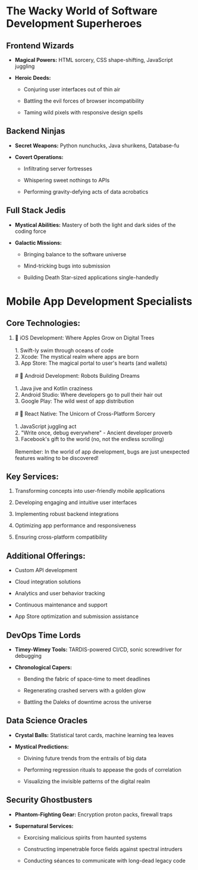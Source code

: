 # The Wacky World of Software Development Superheroes

## Frontend Wizards

* **Magical Powers:** HTML sorcery, CSS shape-shifting, JavaScript juggling

* **Heroic Deeds:**

  * Conjuring user interfaces out of thin air

  * Battling the evil forces of browser incompatibility

  * Taming wild pixels with responsive design spells

## Backend Ninjas

* **Secret Weapons:** Python nunchucks, Java shurikens, Database-fu

* **Covert Operations:**

  * Infiltrating server fortresses

  * Whispering sweet nothings to APIs

  * Performing gravity-defying acts of data acrobatics

## Full Stack Jedis

* **Mystical Abilities:** Mastery of both the light and dark sides of the coding force

* **Galactic Missions:**

  * Bringing balance to the software universe

  * Mind-tricking bugs into submission

  * Building Death Star-sized applications single-handedly

# Mobile App Development Specialists

## Core Technologies:

1. 🍎 iOS Development: Where Apples Grow on Digital Trees\
   \
   1\. Swift-ly swim through oceans of code\
   2\. Xcode: The mystical realm where apps are born\
   3\. App Store: The magical portal to user's hearts (and wallets)\
   \
   \# 🤖 Android Development: Robots Building Dreams\
   \
   1\. Java jive and Kotlin craziness\
   2\. Android Studio: Where developers go to pull their hair out\
   3\. Google Play: The wild west of app distribution\
   \
   \# 🌈 React Native: The Unicorn of Cross-Platform Sorcery\
   \
   1\. JavaScript juggling act\
   2\. "Write once, debug everywhere" - Ancient developer proverb\
   3\. Facebook's gift to the world (no, not the endless scrolling)\
   \
   Remember: In the world of app development, bugs are just unexpected features waiting to be discovered!

## Key Services:

1. Transforming concepts into user-friendly mobile applications

2. Developing engaging and intuitive user interfaces

3. Implementing robust backend integrations

4. Optimizing app performance and responsiveness

5. Ensuring cross-platform compatibility

## Additional Offerings:

* Custom API development

* Cloud integration solutions

* Analytics and user behavior tracking

* Continuous maintenance and support

* App Store optimization and submission assistance

## DevOps Time Lords

* **Timey-Wimey Tools:** TARDIS-powered CI/CD, sonic screwdriver for debugging

* **Chronological Capers:**

  * Bending the fabric of space-time to meet deadlines

  * Regenerating crashed servers with a golden glow

  * Battling the Daleks of downtime across the universe

## Data Science Oracles

* **Crystal Balls:** Statistical tarot cards, machine learning tea leaves

* **Mystical Predictions:**

  * Divining future trends from the entrails of big data

  * Performing regression rituals to appease the gods of correlation

  * Visualizing the invisible patterns of the digital realm

## Security Ghostbusters

* **Phantom-Fighting Gear:** Encryption proton packs, firewall traps

* **Supernatural Services:**

  * Exorcising malicious spirits from haunted systems

  * Constructing impenetrable force fields against spectral intruders

  * Conducting séances to communicate with long-dead legacy code
